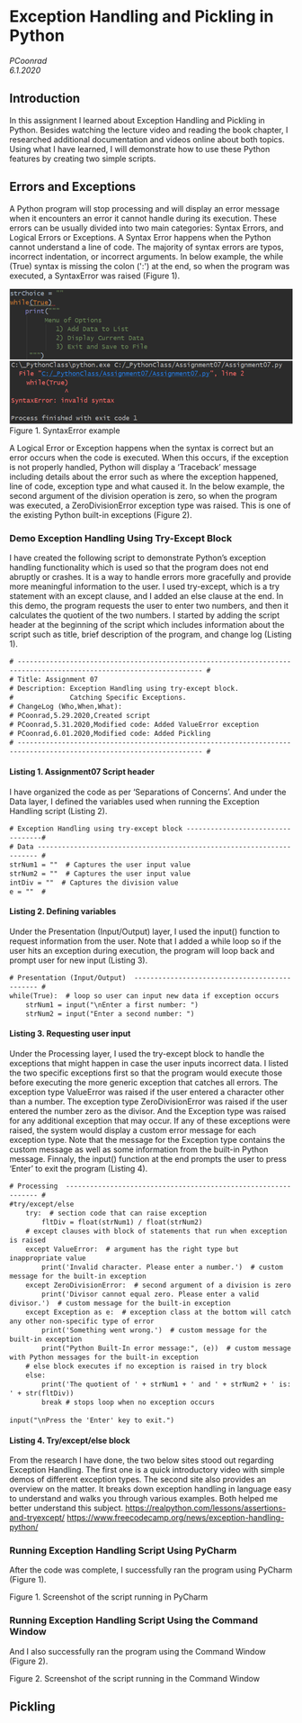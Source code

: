 # Exception Handling and Pickling in Python
*PCoonrad*  
*6.1.2020*

## Introduction
In this assignment I learned about Exception Handling and Pickling in Python. Besides watching the lecture video and reading the book chapter, I researched additional documentation and videos online about both topics. Using what I have learned, I will demonstrate how to use these Python features by creating two simple scripts.

## Errors and Exceptions
A Python program will stop processing and will display an error message when it encounters an error it cannot handle during its execution. These errors can be usually divided into two main categories: Syntax Errors, and Logical Errors or Exceptions.
A Syntax Error happens when the Python cannot understand a line of code. The majority of syntax errors are typos, incorrect indentation, or incorrect arguments.
In below example, the while (True) syntax is missing the colon (':') at the end, so when the program was executed, a SyntaxError was raised (Figure 1). 

![Figure 1.](https://github.com/UWPC/IntroToProg-Python-Mod07/blob/master/docs/Figure%201.%20SyntaxError%20example.png?raw=true  "SyntaxError example")
Figure 1.  SyntaxError example

A Logical Error or Exception happens when the syntax is correct but an error occurs when the code is executed. When this occurs, if the exception is not properly handled, Python will display a ‘Traceback’ message including details about the error such as where the exception happened, line of code, exception type and what caused it.
In the below example, the second argument of the division operation is zero, so when the program was executed, a ZeroDivisionError exception type was raised. This is one of the existing Python built-in exceptions (Figure 2).

### Demo Exception Handling Using Try-Except Block

I have created the following script to demonstrate Python’s exception handling functionality which is used so that the program does not end abruptly or crashes.  It is a way to handle errors more gracefully and provide more meaningful information to the user. I used try-except, which is a try statement with an except clause, and I added an else clause at the end.  In this demo, the program requests the user to enter two numbers, and then it calculates the quotient of the two numbers.
I started by adding the script header at the beginning of the script which includes information about the script such as title, brief description of the program, and change log (Listing 1).
```
# -------------------------------------------------------------------------------------------------------------------- #
# Title: Assignment 07
# Description: Exception Handling using try-except block.
#              Catching Specific Exceptions.
# ChangeLog (Who,When,What):
# PCoonrad,5.29.2020,Created script
# PCoonrad,5.31.2020,Modified code: Added ValueError exception
# PCoonrad,6.01.2020,Modified code: Added Pickling
# -------------------------------------------------------------------------------------------------------------------- #
```
#### Listing 1.  Assignment07 Script header

I have organized the code as per ‘Separations of Concerns’. And under the Data layer, I defined the variables used when running the Exception Handling script (Listing 2).
```
# Exception Handling using try-except block ----------------------------------#
# Data ---------------------------------------------------------------------- #
strNum1 = ""  # Captures the user input value
strNum2 = ""  # Captures the user input value
intDiv = ""  # Captures the division value
e = ""  #
```
#### Listing 2.  Defining variables

Under the Presentation (Input/Output) layer, I used the input() function to request information from the user. Note that I added a while loop so if the user hits an exception during execution, the program will loop back and prompt user for new input (Listing 3). 
```
# Presentation (Input/Output)  ---------------------------------------------- #
while(True):  # loop so user can input new data if exception occurs
    strNum1 = input("\nEnter a first number: ")
    strNum2 = input("Enter a second number: ")
```
#### Listing 3.  Requesting user input

Under the Processing layer, I used the try-except block to handle the exceptions that might happen in case the user inputs incorrect data. I listed the two specific exceptions first so that the program would execute those before executing the more generic exception that catches all errors. The exception type ValueError was raised if the user entered a character other than a number.  The exception type ZeroDivisionError was raised if the user entered the number zero as the divisor. And the Exception type was raised for any additional exception that may occur.  If any of these exceptions were raised, the system would display a custom error message for each exception type.  Note that the message for the Exception type contains the custom message as well as some information from the built-in Python message. Finnaly, the input() function at the end prompts the user to press ‘Enter’ to exit the program  (Listing 4). 
```
# Processing  --------------------------------------------------------------- #
#try/except/else
    try:  # section code that can raise exception
        fltDiv = float(strNum1) / float(strNum2)
    # except clauses with block of statements that run when exception is raised
    except ValueError:  # argument has the right type but inappropriate value
        print('Invalid character. Please enter a number.')  # custom message for the built-in exception
    except ZeroDivisionError:  # second argument of a division is zero
        print('Divisor cannot equal zero. Please enter a valid divisor.')  # custom message for the built-in exception
    except Exception as e:  # exception class at the bottom will catch any other non-specific type of error
        print('Something went wrong.')  # custom message for the built-in exception
        print("Python Built-In error message:", (e))  # custom message with Python messages for the built-in exception
    # else block executes if no exception is raised in try block
    else:
        print('The quotient of ' + strNum1 + ' and ' + strNum2 + ' is: ' + str(fltDiv))
        break # stops loop when no exception occurs

input("\nPress the 'Enter' key to exit.")
```
#### Listing 4.  Try/except/else block 

From the research I have done, the two below sites stood out regarding Exception Handling. The first one is a quick introductory video with simple demos of different exception types. The second site also provides an overview on the matter.  It breaks down exception handling in language easy to understand and walks you through various examples. Both helped me better understand this subject. 
https://realpython.com/lessons/assertions-and-tryexcept/
https://www.freecodecamp.org/news/exception-handling-python/

### Running Exception Handling Script Using PyCharm

After the code was complete, I successfully ran the program using PyCharm (Figure 1).

 
Figure 1.  Screenshot of the script running in PyCharm

### Running Exception Handling Script Using the Command Window

And I also successfully ran the program using the Command Window (Figure 2).

 
Figure 2. Screenshot of the script running in the Command Window

## Pickling 
